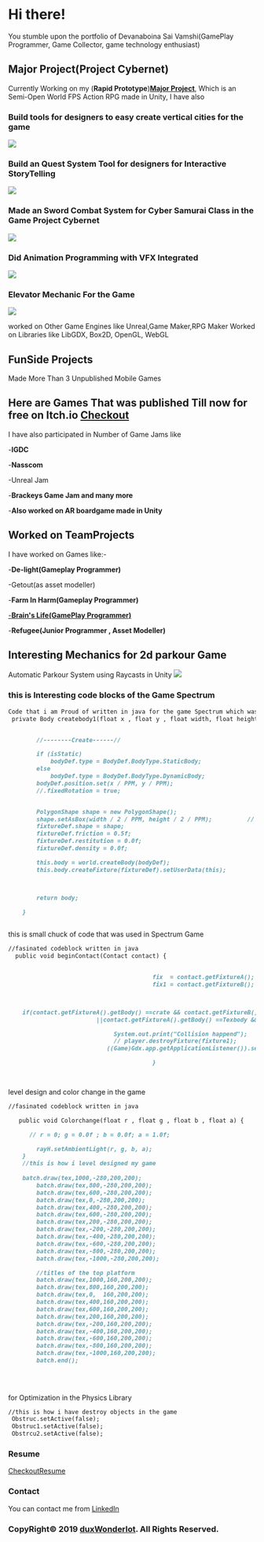 # Hi there!
 
You stumble upon the portfolio of Devanaboina Sai Vamshi(GamePlay Programmer, Game Collector, game technology enthusiast)

## Major Project(Project Cybernet)

Currently Working on my (**Rapid Prototype**)**[Major Project](https://youtu.be/oo1xqFDnayA)**, Which is an Semi-Open World FPS Action RPG made in Unity, I have also

### Build tools for designers to easy create vertical cities for the game
<img src="img/Screenshot_259.png">

### Build an Quest System Tool for designers for Interactive StoryTelling 
<img src="img/Screenshot_267.png">

### Made an Sword Combat System for Cyber Samurai Class in the Game Project Cybernet 
<img src="img/Screenshot_263.png">

### Did Animation Programming with VFX Integrated
<img src="img/Screenshot_264.png">

### Elevator Mechanic For the Game
<img src="Screenshot (167).png">


worked on Other Game Engines like 
Unreal,Game Maker,RPG Maker
Worked on Libraries like LibGDX, Box2D, OpenGL, WebGL

## FunSide Projects

Made More Than 3 Unpublished Mobile Games


## Here are Games That was published Till now for free on Itch.io [Checkout](https://bustingjam.itch.io/)

I have also participated in Number of Game Jams like 

-**IGDC**

-**Nasscom**

-Unreal Jam

-**Brackeys Game Jam and many more**

-**Also worked on AR boardgame made in Unity**

## Worked on TeamProjects

I have worked on Games like:-

-**De-light(Gameplay Programmer)**

-Getout(as asset modeller)

-**Farm In Harm(Gameplay Programmer)**

[-**Brain's Life(GamePlay Programmer)**](https://www.youtube.com/watch?v=9DbjPjFcU34&t=3s)

-**Refugee(Junior Programmer , Asset Modeller)**


## Interesting Mechanics for 2d parkour Game 
 
 Automatic Parkour System using Raycasts in Unity
<img src="Screenshot (61).png">

### this is Interesting code blocks of the Game Spectrum 
```markdown
Code that i am Proud of written in java for the game Spectrum which was inspired from a game called "Hue"
 private Body createbody1(float x , float y , float width, float height, boolean isStatic , World world){


        //--------Create------//

        if (isStatic)
            bodyDef.type = BodyDef.BodyType.StaticBody;
        else
            bodyDef.type = BodyDef.BodyType.DynamicBody;
        bodyDef.position.set(x / PPM, y / PPM);
        //.fixedRotation = true;


        PolygonShape shape = new PolygonShape();
        shape.setAsBox(width / 2 / PPM, height / 2 / PPM);          // taking bodies position
        fixtureDef.shape = shape;
        fixtureDef.friction = 0.5f;
        fixtureDef.restitution = 0.0f;
        fixtureDef.density = 0.0f;

        this.body = world.createBody(bodyDef);
        this.body.createFixture(fixtureDef).setUserData(this);



        return body;

    }
 
```
this is small chuck of code that was used in Spectrum Game
```markdown
//fasinated codeblock written in java
  public void beginContact(Contact contact) {


                                         fix  = contact.getFixtureA();
                                         fix1 = contact.getFixtureB();



    if(contact.getFixtureA().getBody() ==crate && contact.getFixtureB().getBody() == Texbody
                         ||contact.getFixtureA().getBody() ==Texbody && contact.getFixtureB().getBody() == crate){

                              System.out.print("Collision happend");
                              // player.destroyFixture(fixture1);
                            ((Game)Gdx.app.getApplicationListener()).setScreen(new level2());// this is used for screen change

                                         }

 
```
level design and color change in the game 
```markdown
//fasinated codeblock written in java

   public void Colorchange(float r , float g , float b , float a) {

      // r = 0; g = 0.0f ; b = 0.0f; a = 1.0f;

        rayH.setAmbientLight(r, g, b, a);
    }
    //this is how i level designed my game
    
    batch.draw(tex,1000,-280,200,200);
        batch.draw(tex,800,-280,200,200);
        batch.draw(tex,600,-280,200,200);
        batch.draw(tex,0,-280,200,200);
        batch.draw(tex,400,-280,200,200);
        batch.draw(tex,600,-280,200,200);
        batch.draw(tex,200,-280,200,200);
        batch.draw(tex,-200,-280,200,200);
        batch.draw(tex,-400,-280,200,200);
        batch.draw(tex,-600,-280,200,200);
        batch.draw(tex,-800,-280,200,200);
        batch.draw(tex,-1000,-280,200,200);

        //titles of the top platform
        batch.draw(tex,1000,160,200,200);
        batch.draw(tex,800,160,200,200);
        batch.draw(tex,0,  160,200,200);
        batch.draw(tex,400,160,200,200);
        batch.draw(tex,600,160,200,200);
        batch.draw(tex,200,160,200,200);
        batch.draw(tex,-200,160,200,200);
        batch.draw(tex,-400,160,200,200);
        batch.draw(tex,-600,160,200,200);
        batch.draw(tex,-800,160,200,200);
        batch.draw(tex,-1000,160,200,200);
        batch.end();
        
        
    
```
for Optimization in the Physics Library
```markdown
//this is how i have destroy objects in the game
 Obstruc.setActive(false);
 Obstruc1.setActive(false);
 Obstrcu2.setActive(false);
 ```
 
### Resume 
[CheckoutResume](https://github.com/duxWonderlot/DevanaboinaSaiVamshi/blob/master/D%20Sai%20Vamshi%20resume%20pdf.pdf) 
 
### Contact
You can contact me from [LinkedIn](https://in.linkedin.com/in/devanaboina-sai-vamshi-218300156)
 
### CopyRight© 2019 [duxWonderlot](https://duxwonderlot.github.io/portfolio/). All Rights Reserved.

 
